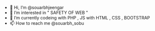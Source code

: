 - 👋 Hi, I’m @souarbhjeengar
- 👀 I’m interested in " SAFETY OF WEB "
- 🌱 I’m currently codeing with PHP , JS with HTML , CSS , BOOTSTRAP
- 📫 How to reach me @souarbh_sobu

<!---
souarbhjeengar/souarbhjeengar is a ✨ special ✨ repository because its `README.md` (this file) appears on your GitHub profile.
You can click the Preview link to take a look at your changes.
--->

